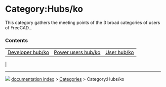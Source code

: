 # Category:Hubs/ko
This category gathers the meeting points of the 3 broad categories of users of FreeCAD\...

### Contents

|     |     |     |
| --- | --- | --- |
| [Developer hub/ko](Developer_hub/ko.md) | [Power users hub/ko](Power_users_hub/ko.md) | [User hub/ko](User_hub/ko.md) |
|



---
![](images/Button_right.svg) [documentation index](../README.md) > [Categories](Category_Categories.md) > Category:Hubs/ko
